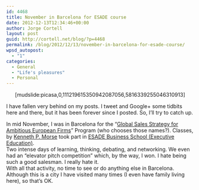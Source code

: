 ```yaml
---
id: 4468
title: November in Barcelona for ESADE course
date: 2012-12-13T12:34:46+00:00
author: Jorge Cortell
layout: post
guid: http://cortell.net/blog/?p=4468
permalink: /blog/2012/12/13/november-in-barcelona-for-esade-course/
wpsd_autopost:
  - "1"
categories:
  - General
  - "Life's pleasures"
  - Personal
---
```

<p style="text-align: center">
  [mudslide:picasa,0,111219615350942087056,5816339255046310913]
</p>

I have fallen very behind on my posts. I tweet and Google+ some tidbits here and there, but it has been forever since I posted. So, I&#8217;ll try to catch up.

In mid November, I was in Barcelona for the &#8220;<a title="http://www.esade.edu/exed/esp/programas/marketing/Global_Sales1" href="http://www.esade.edu/exed/esp/programas/marketing/Global_Sales1" target="_blank">Global Sales Strategy for Ambitious European Firms</a>&#8221; Program (who chooses those names?). Classes, by <a title="http://www.esade.edu/faculty/ken.morse" href="http://www.esade.edu/faculty/ken.morse" target="_blank">Kenneth P. Morse</a> took part in <a title="http://www.esade.edu/exed" href="http://www.esade.edu/exed" target="_blank">ESADE Business School (Executive Education)</a>.   
Two intense days of learning, thinking, debating, and networking. We even had an &#8220;elevator pitch competition&#8221; which, by the way, I won. I hate being such a good salesman. I really hate it.   
With all that activity, no time to see or do anything else in Barcelona. Although this is a city I have visited many times (I even have family living here), so that&#8217;s OK.